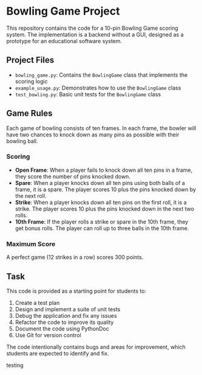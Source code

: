 # Bowling Game Project

This repository contains the code for a 10-pin Bowling Game scoring system. The implementation is a backend without a GUI, designed as a prototype for an educational software system.

## Project Files

- `bowling_game.py`: Contains the `BowlingGame` class that implements the scoring logic
- `example_usage.py`: Demonstrates how to use the `BowlingGame` class
- `test_bowling.py`: Basic unit tests for the `BowlingGame` class

## Game Rules

Each game of bowling consists of ten frames. In each frame, the bowler will have two chances to knock down as many pins as possible with their bowling ball.

### Scoring

- **Open Frame**: When a player fails to knock down all ten pins in a frame, they score the number of pins knocked down.
- **Spare**: When a player knocks down all ten pins using both balls of a frame, it is a spare. The player scores 10 plus the pins knocked down by the next roll.
- **Strike**: When a player knocks down all ten pins on the first roll, it is a strike. The player scores 10 plus the pins knocked down in the next two rolls.
- **10th Frame**: If the player rolls a strike or spare in the 10th frame, they get bonus rolls. The player can roll up to three balls in the 10th frame.

### Maximum Score

A perfect game (12 strikes in a row) scores 300 points.

## Task

This code is provided as a starting point for students to:

1. Create a test plan
2. Design and implement a suite of unit tests
3. Debug the application and fix any issues
4. Refactor the code to improve its quality
5. Document the code using PythonDoc
6. Use Git for version control

The code intentionally contains bugs and areas for improvement, which students are expected to identify and fix.

testing
